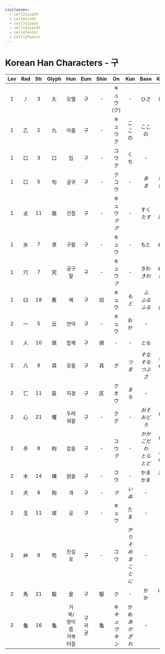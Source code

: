 ```yaml
---
cssclasses:
  - cell2size1h
  - cell4size2
  - cell7size1h
  - cell12size1h
  - cell4fontkr
  - cell12fontcn
---
```


# Korean Han Characters - 구

| Lev | Rad | Str | Glyph |        Hun         |     Eum     | Shin |        On         |      Kun       |          Base           |         Kana          | Simp |        Man        |  Can  |
| :-: | :-: | :-: | :---: | :----------------: | :---------: | :--: | :---------------: | :------------: | :---------------------: | :-------------------: | :--: | :---------------: | :---: |
|  1  |  丿  |  3  |   久   |         오랠         |      구      |  -   |    キュウ<br>(ク)     |       -        |           ひさ            |          しい           |  -   |        jiǔ        | gau2  |
|  1  |  乙  |  2  |   九   |         아홉         |      구      |  -   |     キュウ<br>ク      |      ここの       |           ここの           |           つ           |  -   |        jiǔ        | gau2  |
|  1  |  口  |  3  |   口   |         입          |      구      |  -   |      コウ<br>ク      |       くち       |            -            |           -           |  -   |        kǒu        | hau2  |
|  1  |  口  |  5  |   句   |         글귀         |      구      |  -   |      ク<br>コウ      |       -        |        *あ<br>ま*         |      *たる<br>がる*       |  -   |     gōu<br>jù     | geoi3 |
|  1  |  攴  | 11  |   救   |         건질         |      구      |  -   | キュウ<br>*ク*<br>*グ* |       -        |       すく<br>*たす*        |       う<br>*ける*       |  -   |        jiù        | gau3  |
|  1  |  水  |  7  |   求   |         구할         |      구      |  -   |        キュウ        |       -        |           もと            |          める           |  -   |        qiú        | kau4  |
|  1  |  穴  |  7  |   究   |        궁구할         |      구      |  -   |    キュウ<br>*ク*     |       -        |       きわ<br>*きわ*        |      める<br>*まる*       |  -   |   jiū<br>*jiù*    | gau3  |
|  1  |  臼  | 18  |   舊   |         예          |      구      |  旧   |        キュウ        |      *もと*      |     *ふ<br>ふる<br>ふる*     |    *る<br>い<br>びる*     |  旧   |        jiù        | gau6  |
|  2  |  一  |  5  |   丘   |         언덕         |      구      |  -   |        キュウ        |       おか       |            -            |           -           |  -   |        qiū        | jau1  |
|  2  |  人  | 10  |   俱   |         함께         |      구      |  倶   |         -         |       -        |          *とも*           |          *に*          |  -   |     jū<br>jù      | keoi1 |
|  2  |  八  |  8  |   具   |         갖출         |      구      |  具   |         グ         |      *つま*      |    *そな<br>そな<br>つぶさ*    |    *える<br>わる<br>に*    |  -   |        jù         | geoi6 |
|  2  |  匸  | 11  |   區   |         지경         |      구      |  区   |      ク<br>オウ      |      *まち*      |            -            |           -           |  区   |     ōu<br>qū      | keoi1 |
|  2  |  心  | 21  |   懼   |        두려워할        |      구      |  -   |      ク<br>グ       |       -        |       *おそ<br>おどろ*       |       *れる<br>く*       |  惧   |        jù         | geoi6 |
|  2  |  手  |  8  |   拘   |         잡을         |      구      |  -   |     コウ<br>*ク*     |       -        | *かか<br>こだわ<br>とら<br>とど* | *わる<br>る<br>える<br>める* |  -   |        jū         | keoi1 |
|  2  |  木  | 14  |   構   |         얽을         |      구      |  -   |        コウ         |       -        |        かま<br>かま         |        える<br>う        |  构   |        gòu        | kau3  |
|  2  |  犬  |  8  |   狗   |         개          |      구      |  -   |        *ク*        |      *いぬ*      |            -            |           -           |  -   |        gǒu        | gau2  |
|  2  |  玉  | 11  |   球   |         공          |      구      |  -   |        キュウ        |       たま       |            -            |           -           |  -   |        qiú        | kau4  |
|  2  |  艸  |  9  |   苟   |        진실로         |      구      |  -   |        コウ         | *かりそめ<br>まことに* |            -            |           -           |  -   |        gǒu        | gau2  |
|  2  |  馬  | 21  |   驅   |         몰          |      구      |  駆   |         ク         |       -        |         か<br>か          |        ける<br>る        |  驱   |        qū         | keoi1 |
|  2  |  龜  | 16  |   龜   | 거북/땅이름<br>거북<br>터질 | 구<br>귀<br>균 |  亀   | キ<br>*キュウ<br>キン*  |  かめ<br>*あかぎれ*  |            -            |           -           |  龟   | guī<br>jūn<br>qiū | gwai1 |
